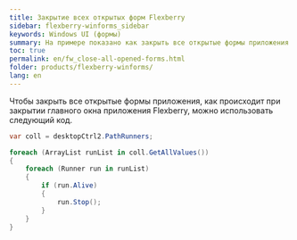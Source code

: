 ```yaml
---
title: Закрытие всех открытых форм Flexberry
sidebar: flexberry-winforms_sidebar
keywords: Windows UI (формы)
summary: На примере показано как закрыть все открытые формы приложения
toc: true
permalink: en/fw_close-all-opened-forms.html
folder: products/flexberry-winforms/
lang: en
---
```


Чтобы закрыть все открытые формы приложения, как происходит при закрытии главного окна приложения Flexberry, можно использовать следующий код.

```csharp
var coll = desktopCtrl2.PathRunners;

foreach (ArrayList runList in coll.GetAllValues())
{
	foreach (Runner run in runList)
	{
		if (run.Alive)
		{
			run.Stop();
		}
	}
}
```
